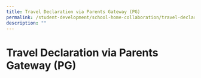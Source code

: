 ```yaml
---
title: Travel Declaration via Parents Gateway (PG)
permalink: /student-development/school-home-collaboration/travel-declaration-via-parents-gateway-pg/
description: ""
---
```

Travel Declaration via Parents Gateway (PG)
===========================================